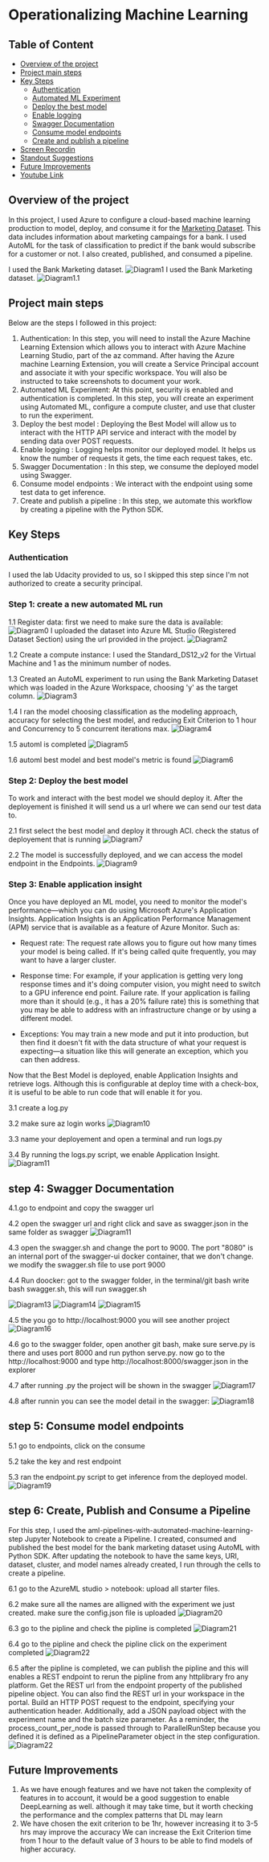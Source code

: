 # Operationalizing Machine Learning

## Table of Content
* [Overview of the project](#overview)
* [Project main steps](#Project_main_steps)
* [Key Steps](#architectural-diagram)
    * [Authentication](#authentication)
    * [Automated ML Experiment](#automated-ml-experiment)
    * [Deploy the best model](#deploy-the-best-model)
    * [Enable logging](#enable-logging)
    * [Swagger Documentation](#swagger-documentation)
    * [Consume model endpoints](#consume-model-endpoints)
    * [Create and publish a pipeline](#create-and-publish-a-pipeline)
* [Screen Recordin](#screen-recording)
* [Standout Suggestions](#standout-suggestions)
* [Future Improvements](#Future_Improvements)
* [Youtube Link](https://www.youtube.com/watch?v=dsJhRnQl4M0)

## Overview of the project
In this project, I used Azure to configure a cloud-based machine learning production to model, deploy, and consume it for the [Marketing Dataset](https://automlsamplenotebookdata.blob.core.windows.net/automl-sample-notebook-data/bankmarketing_train.csv). This data includes information about marketing campaings for a bank. I used AutoML for the task of classification to predict if the bank would subscribe for a customer or not. I also created, published, and consumed a pipeline.  




I used the Bank Marketing dataset.  ![Diagram1]( Images/1.archituectureDiag.PNG "process flow diagram") 
I used the Bank Marketing dataset.  ![Diagram1.1]( Images/arch.PNG "Architectural Diagram") 




## Project main steps
Below are the steps I followed in this project:

1. Authentication: In this step, you will need to install the Azure Machine Learning Extension which allows you to interact with Azure Machine Learning Studio, part of the az command. After having the Azure machine Learning Extension, you will create a Service Principal account and associate it with your specific workspace. You will also be instructed to take screenshots to document your work.
2. Automated ML Experiment: At this point, security is enabled and authentication is completed. In this step, you will create an experiment using Automated ML, configure a compute cluster, and use that cluster to run the experiment.
3. Deploy the best model : Deploying the Best Model will allow us to interact with the HTTP API service and interact with the model by sending data over POST requests.
4. Enable logging : Logging helps monitor our deployed model. It helps us know the number of requests it gets, the time each request takes, etc.
5. Swagger Documentation : In this step, we consume the deployed model using Swagger.
6. Consume model endpoints : We interact with the endpoint using some test data to get inference.
7. Create and publish a pipeline : In this step, we automate this workflow by creating a pipeline with the Python SDK.

 ## Key Steps
 
 ### Authentication
 I used the lab Udacity provided to us, so I skipped this step since I'm not authorized to create a security principal.

### Step 1: create a new automated ML run


1.1 Register data: 
first we need to make sure the data is available:
![Diagram0]( Images/0.datascreenshot.PNG "Register data")
I uploaded the dataset into Azure ML Studio (Registered Dataset Section) using the url provided in the project. 
![Diagram2]( Images/2.bankdata.PNG "Register data")

1.2 Create a compute instance: I used the Standard_DS12_v2 for the Virtual Machine and 1 as the minimum number of nodes.

1.3 Created an AutoML experiment to run using the Bank Marketing Dataset which was loaded in the Azure Workspace, choosing 'y' as the target column. 
![Diagram3]( Images/3.autoMLcreation.PNG "Creating AutoML") 

1.4 I ran the model choosing classification as the modeling approach, accuracy for selecting the best model, and reducing Exit Criterion to 1 hour and Concurrency to 5 concurrent iterations max. 
![Diagram4]( Images/4.automl_experiment_running.PNG "Automl experiment running")

1.5 automl is completed 
![Diagram5]( Images/5.automl_experiment_completed.PNG "Automl experiment completed")

1.6 automl best model and best model's metric is found
![Diagram6]( Images/6.automl_metric_of_bestModel.PNG "Automl experiment best model")



### Step 2: Deploy the best model
To work and interact with the best model we should deploy it. After the deployement is finished it will send us a url where we can send our test data to.

2.1 first select the best model and deploy it through ACI. check the status of deployement that is running 
![Diagram7]( Images/7.deployementsuccessed.PNG "deploy best model")
 
2.2 The model is successfully deployed, and we can access the model endpoint in the Endpoints. 
![Diagram9]( Images/9.endpointaftetdeployementsuccessed.PNG "deployement completed, check the endpoint") 


### Step 3: Enable application insight
Once you have deployed an ML model, you need to monitor the model's performance—which you can do using Microsoft Azure's Application Insights. Application Insights is an Application Performance Management (APM) service that is available as a feature of Azure Monitor. Such as:

- Request rate: The request rate allows you to figure out how many times your model is being called. If it's being called quite frequently, you may want to have a larger cluster.

- Response time: For example, if your application is getting very long response times and it's doing computer vision, you might need to switch to a GPU inference end point.
Failure rate. If your application is failing more than it should (e.g., it has a 20% failure rate) this is something that you may be able to address with an infrastructure change or by using a different model.

- Exceptions: You may train a new mode and put it into production, but then find it doesn't fit with the data structure of what your request is expecting—a situation like this will generate an exception, which you can then address.

Now that the Best Model is deployed, enable Application Insights and retrieve logs. Although this is configurable at deploy time with a check-box, it is useful to be able to run code that will enable it for you.

3.1 create a log.py

3.2  make sure az login works 
![Diagram10](  Images/10.ranlogs.PNG   "Run the log") 

3.3 name your deployement and open a terminal and run logs.py

3.4 By running the logs.py script, we enable Application Insight.
![Diagram11](  Images/11.applicationinsightenabled.PNG   "Application insight is enabled") 


## step 4: Swagger Documentation
4.1.go to endpoint and copy the swagger url

4.2 open the swagger url and right click and save as swagger.json in the same folder as swagger 
![Diagram11](  Images/12.swagger2.PNG  "open swagger url") 

4.3 open the swagger.sh and change the port to 9000. The port "8080" is an internal port of the swagger-ui docker container, that we don't change. we modify the swagger.sh file to use port 9000

4.4 Run doocker: got to the swagger folder, in the terminal/git bash write bash swagger.sh, this will run swagger.sh 

![Diagram13](  Images/13.swagger.sh%20ran1.PNG   "running swagger.sh1") 
![Diagram14](  Images/14.swagger.sh%20ran2.PNG   "running swagger.sh2") 
![Diagram15](  Images/15.docker%20has%20been%20created.PNG   "15.docker has been created") 

4.5 the you go to http://localhost:9000 you will see another project 
![Diagram16](  Images/16.localhost9000.PNG  "localhost9000") 

4.6 go to the swagger folder, open another git bash, make sure serve.py is there and uses port 8000 and run python serve.py. now go to the http://localhost:9000 and type http://localhost:8000/swagger.json in the explorer 

4.7 after running .py the project will be shown in the swagger 
![Diagram17](  Images/17.after%20runing%20.PNG  "project in the swagger") 

4.8 after runnin you can see the model detail in the swagger:
![Diagram18](  Images/18.%20model%20detail%20in%20swagger.PNG  "project in the swagger") 


## step 5: Consume model endpoints

5.1 go to endpoints, click on the consume

5.2 take the key and rest endpoint

5.3 ran the endpoint.py script to get inference from the deployed model.
![Diagram19](  Images/19.%20endpoint%20run.PNG  "project in the swagger")  

 
## step 6: Create, Publish and Consume a Pipeline
For this step, I used the aml-pipelines-with-automated-machine-learning-step Jupyter Notebook to create a Pipeline. I created, consumed and published the best model for the bank marketing dataset using AutoML with Python SDK. After updating the notebook to have the same keys, URI, dataset, cluster, and model names already created, I run through the cells to create a pipeline.

6.1 go to the AzureML studio > notebook: upload all starter files. 
 
6.2 make sure all the names are alligned with the experiment we just created. make sure the config.json file is uploaded
![Diagram20](  Images/20.rundetailspipline.PNG  "run pipline and show details")
 
6.3 go to the pipline and check the pipline is completed 
![Diagram21](  Images/21.piplinecompleted.PNG  "piplinecompleted")
 
6.4 go to the pipline and check the pipline click on the experiment completed 
![Diagram22](  Images/21.piplineexperimentcompleted.PNG  "piplineexperimentcompleted")
 
6.5 after the pipline is completed, we can publish the pipline and this will enables a REST endpoint to rerun the pipline from any httplibrary fro any platform. 
Get the REST url from the endpoint property of the published pipeline object. You can also find the REST url in your workspace in the portal. Build an HTTP POST request to the endpoint, specifying your authentication header. Additionally, add a JSON payload object with the experiment name and the batch size parameter. As a reminder, the process_count_per_node is passed through to ParallelRunStep because you defined it is defined as a PipelineParameter object in the step configuration.
![Diagram22]( Images/22.restendpoint.PNG  "rest endpoint completed")

## Future Improvements
1. As we have enough features and we have not taken the complexity of features in to account, it would be a good suggestion to enable DeepLearning as well. although it may take time, but it worth checking the performance and the complex patterns that DL may learn
2. We have chosen the exit criterion to be 1hr, however increasing it to 3-5 hrs may improve the accuracy
We can increase the Exit Criterion time from 1 hour to the default value of 3 hours to be able to find models of higher accuracy.


